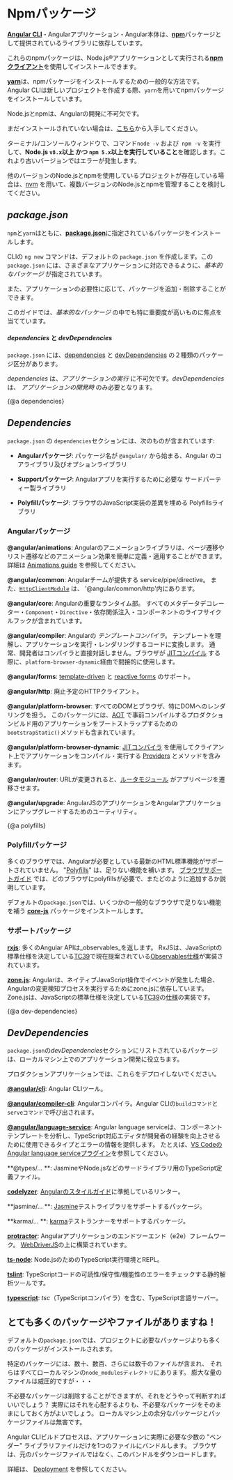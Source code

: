 # Npmパッケージ

 [**Angular CLI**](https://cli.angular.io/)・Angularアプリケーション・Angular本体は、[**npm**](https://docs.npmjs.com/)パッケージとして提供されているライブラリに依存しています。

これらのnpmパッケージは、Node.js®アプリケーションとして実行される[**npmクライアント**](https://docs.npmjs.com/cli/install)を使用してインストールできます。

[**yarn**](https://yarnpkg.com/en/)は、npmパッケージをインストールするための一般的な方法です。
Angular CLIは新しいプロジェクトを作成する際、`yarn`を用いてnpmパッケージをインストールしています。

<div class="alert is-helpful">

Node.jsとnpmは、Angularの開発に不可欠です。

まだインストールされていない場合は、[こちら](https://docs.npmjs.com/getting-started/installing-node "Node.jsのインストールと npmのアップデート")から入手してください。

ターミナル/コンソールウィンドウで、コマンド`node -v` および` npm -v` を実行して、**Node.js `v8.x`以上 かつ `npm 5.x`以上を実行していること**を確認します。これより古いバージョンではエラーが発生します。

他のバージョンのNode.jsとnpmを使用しているプロジェクトが存在している場合は、[nvm](https://github.com/creationix/nvm) を用いて、複数バージョンのNode.jsとnpmを管理することを検討してください。

</div>

## _package.json_

`npm`と`yarn`はともに、[**package.json**](https://docs.npmjs.com/files/package.json)に指定されているパッケージをインストールします。

CLIの `ng new` コマンドは、デフォルトの `package.json` を作成します。この `package.json` には、さまざまなアプリケーションに対応できるように、_基本的なパッケージ_ が指定されています。

また、アプリケーションの必要性に応じて、パッケージを追加・削除することができます。

このガイドでは、_基本的なパッケージ_ の中でも特に重要度が高いものに焦点を当てています。

#### *dependencies* と *devDependencies*

`package.json` には、[dependencies](guide/npm-packages#dependencies) と [devDependencies](guide/npm-packages#dev-dependencies) の２種類のパッケージ区分があります。

*dependencies* は、*アプリケーションの実行* に不可欠です。*devDependencies* は、 *アプリケーションの開発時* のみ必要となります。

{@a dependencies}

## *Dependencies*
`package.json` の `dependencies`セクションには、次のものが含まれています:

* **Angularパッケージ**: パッケージ名が `@angular/` から始まる、Angular のコアライブラリ及びオプションライブラリ

* **Supportパッケージ**: Angularアプリを実行するために必要な サードパーティー製ライブラリ

* **Polyfillパッケージ**: ブラウザのJavaScript実装の差異を埋める Polyfillsライブラリ

### Angularパッケージ

**@angular/animations**: Angularのアニメーションライブラリは、ページ遷移やリスト遷移などのアニメーション効果を簡単に定義・適用することができます。
詳細は [Animations guide](guide/animations) を参照してください。

**@angular/common**: Angularチームが提供する service/pipe/directive。
また、[`HttpClientModule`](guide/http) は、 '@angular/common/http'内にあります。

**@angular/core**: Angularの重要なランタイム部。
すべてのメタデータデコレーター・`Component`・`Directive`・依存関係注入・コンポーネントのライフサイクルフックが含まれています。

**@angular/compiler**: Angularの *テンプレートコンパイラ*。
テンプレートを理解し、アプリケーションを実行・レンダリングするコードに変換します。
通常、開発者はコンパイラと直接対話しません。ブラウザが [JITコンパイル](guide/aot-compiler) する際に、`platform-browser-dynamic`経由で間接的に使用します。

**@angular/forms**: [template-driven](guide/forms) と [reactive forms](guide/reactive-forms) のサポート。

**@angular/http**: 廃止予定のHTTPクライアント。

**@angular/platform-browser**: すべてのDOMとブラウザ、特にDOMへのレンダリングを担う。
このパッケージには、[AOT](guide/aot-compiler) で事前コンパイルするプロダクションビルド用のアプリケーションをブートストラップするための`bootstrapStatic()`メソッドも含まれています。

**@angular/platform-browser-dynamic**: [JITコンパイラ](guide/aot-compiler) を使用してクライアント上でアプリケーションをコンパイル・実行する [Providers](api/core/Provider) とメソッドを含みます。

**@angular/router**: URLが変更されると、[ルータモジュール](/guide/router) がアプリページを遷移させます。

**@angular/upgrade**: AngularJSのアプリケーションをAngularアプリケーションにアップグレードするためのユーティリティ。

{@a polyfills}

### Polyfillパッケージ

多くのブラウザでは、Angularが必要としている最新のHTML標準機能がサポートされていません。
"[Polyfills](https://en.wikipedia.org/wiki/Polyfill)" は、足りない機能を補います。
[ブラウザサポートガイド](guide/browser-support) では、どのブラウザにpolyfillsが必要で、またどのように追加するか説明しています。

デフォルトの`package.json`では、いくつかの一般的なブラウザで足りない機能を補う **[core-js](https://github.com/zloirock/core-js)** パッケージをインストールします。

### サポートパッケージ

**[rxjs](https://github.com/benlesh/RxJS)**: 多くのAngular APIは_observables_を返します。
RxJSは、JavaScriptの標準仕様を決定している[TC39](http://www.ecma-international.org/memento/TC39.htm)で現在提案されている[Observables仕様](https://github.com/zenparsing/es-observable)が実装されています。


**[zone.js](https://github.com/angular/zone.js)**: Angularは、ネイティブJavaScript操作でイベントが発生した場合、Angularの変更検知プロセスを実行するためにzone.jsに依存しています。
Zone.jsは、JavaScriptの標準仕様を決定している[TC39](http://www.ecma-international.org/memento/TC39.htm)の[仕様](https://gist.github.com/mhevery/63fdcdf7c65886051d55)の実装です。


{@a dev-dependencies}

## *DevDependencies*

`package.json`の*devDependencies*セクションにリストされているパッケージは、ローカルマシン上でのアプリケーション開発に役立ちます。

プロダクションアプリケーションでは、これらをデプロイしないでください。

**[@angular/cli](https://github.com/angular/angular-cli/)**: Angular CLIツール。


**[@angular/compiler-cli](https://github.com/angular/angular/blob/master/packages/compiler-cli/README.md)**: Angularコンパイラ。Angular CLIの`buildコマンド`と`serveコマンド`で呼び出されます。


**[@angular/language-service](https://github.com/angular/angular-cli/)**: Angular language serviceは、コンポーネントテンプレートを分析し、TypeScript対応エディタが開発者の経験を向上させるために使用できるタイプとエラーの情報を提供します。
たとえば、[VS CodeのAngular language serviceプラグイン](https://marketplace.visualstudio.com/items?itemName=Angular.ng-template)を参照してください。


**@types/... **: JasmineやNode.jsなどのサードライブラリ用のTypeScript定義ファイル。


**[codelyzer](https://www.npmjs.com/package/codelyzer)**: [Angularのスタイルガイド](guide/styleguide)に準拠しているリンター。


**jasmine/... **: [Jasmine](https://jasmine.github.io/)テストライブラリをサポートするパッケージ。


**karma/... **: [karma](https://www.npmjs.com/package/karma)テストランナーをサポートするパッケージ。


**[protractor](https://www.npmjs.com/package/protractor)**: Angularアプリケーションのエンドツーエンド（e2e）フレームワーク。 
[WebDriverJS](https://github.com/SeleniumHQ/selenium/wiki/WebDriverJs)の上に構築されています。


**[ts-node](https://www.npmjs.com/package/ts-node)**: Node.jsのためのTypeScript実行環境とREPL。


**[tslint](https://www.npmjs.com/package/tslint)**: TypeScriptコードの可読性/保守性/機能性のエラーをチェックする静的解析ツールです。


**[typescript](https://www.npmjs.com/package/typescript)**:
*tsc*（TypeScriptコンパイラ）を含む、TypeScript言語サーバー。


## とても多くのパッケージやファイルがありますね！

デフォルトの`package.json`では、プロジェクトに必要なパッケージよりも多くのパッケージがインストールされます。

特定のパッケージには、数十、数百、さらには数千のファイルが含まれ、
それらはすべてローカルマシンの`node_modulesディレクトリ`にあります。
膨大な量のファイルは威圧的ですが・・・

不必要なパッケージは削除することができますが、それをどうやって判断すればいいでしょう？
実際にはそれを心配するよりも、不必要なパッケージをそのままにしておく方がよいでしょう。
ローカルマシン上の余分なパッケージとパッケージファイルは無害です。

Angular CLIビルドプロセスは、アプリケーションに実際に必要な少数の "ベンダー" ライブラリファイルだけを1つのファイルにバンドルします。
ブラウザは、元のパッケージファイルではなく、このバンドルをダウンロードします。

詳細は、 [Deployment](guide/deployment) を参照してください。
